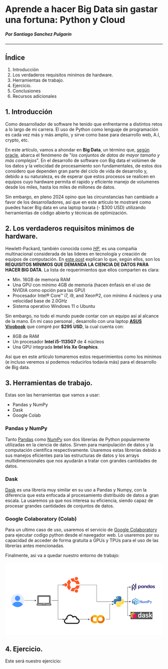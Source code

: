 # Aprende a hacer Big Data sin gastar una fortuna: Python y Cloud
##### Por Santiago Sanchez Pulgarín

---

## Índice

1. Introducción
2. Los verdaderos requisitos minimos de hardware.
3. Herramientas de trabajo.
4. Ejercicio.
5. Conclusiones
6. Recursos adicionales

## 1. Introducción

Como desarrollador de software he tenido que enfrentarme a distintos retos a lo largo de mi carrera. El uso de Python como lenguaje de programación es cada vez más y más amplio, y sirve como base para desarrollo web, A.I, crypto, etc.

En este artículo, vamos a ahondar en **Big Data**, un término que, [según oracle](https://www.oracle.com/co/big-data/what-is-big-data/), abarca el fenómeno de "*los conjuntos de datos de mayor tamaño y más complejos*". En el desarrollo de software con Big data el volúmen de los datos y la velocidad de procesamiento son fundamentales, de estos dos considero que dependen gran parte del ciclo de vida de desarrollo y, debido a su naturaleza, es de esperar que estos procesos se realicen en equipos cuyo hardware permita el rapido y eficiente manejo de volumenes desde los miles, hasta los miles de millones de datos. 

Sin embargo, en pleno 2024 opino que las circunstancias han cambiado a favor de los desarrolladores, así que en este artículo te mostraré como puedes hacer Big data en una laptop barata (- $300 USD) utilizando herramientas de código abierto y técnicas de optimización.

## 2. Los verdaderos requisitos minimos de hardware.

Hewlett-Packard, también conocida como *[HP](https://es.wikipedia.org/wiki/Hewlett-Packard)*, es una compañia multinacional considerada de las lideres en tecnología y creación de equipos de computación. En [este post](https://www.hp.com/us-en/workstations/learning-hub/what-kind-computer-data-science.html) explican lo que, según ellos, son los **REQUISITOS MÍNIMOS QUE DEMANDA LA CIENCIA DE DATOS PARA HACER BIG DATA**. La lista de requerimientos que ellos comparten es clara:

- Min. 16GB de memoria RAM
- Una GPU con mínimo 4GB de memoria (hacen énfasis en el uso de NVIDIA como opción para las GPU)
- Procesador Intel® Core™ i7, i9, and Xeon®2, con mínimo 4 núcleos y una velocidad base de 2.0GHz
- Sistema operativo Windows 11 o Ubuntu

Sin embargo, no todo el mundo puede contar con un equipo así al alcance de la mano. En mi caso personal , desarrollo con una laptop **[ASUS Vivobook](https://www.ebay.com/itm/305360358598?itmmeta=01HQBT5X317B08S9CM047J68T4&hash=item4718e54cc6:g:YA4AAOSwVzNlqXaX&itmprp=enc%3AAQAIAAAA4DNjCQREvQgrTtZkyuf1NaGnuNkfeub7RnRM%2B0MQkHTbmZfLrOyX185AAwXVq6bb5ODX4IG%2FxRLAYMV%2FobfZqdb5WUdbTeY0aHyequ%2BCVddOrdBdWQH5wfG8efar%2FdiZuizhaYF4EMXDy9gpfyxtPCzsilX8h9rtgndCJDEUJAbSc4eEqx3m6vDgMUYtMGlcfBfETnORQ8QqhpatKEE3EYUQD%2BsyVvoCXHLdA4HUzM1e%2BEN6lTkCgWMxfjfu8lTAeAODQfjunZKBTxa8d%2FcoafwyJ1VMY%2FVb55s0BbirOBD4%7Ctkp%3ABk9SR8zRl_q6Yw)** que compré por **$295 USD**, la cual cuenta con: 

- 8GB de RAM
- Un procesador **Intel i5-1135G7** de 4 núcleos
- Una GPU integrada **Intel Iris Xe Graphics**. 

Así que en este artículo tomaremos estos requerimientos como los mínimos (e incluso veremos si podemos reducirlos todavía más) para el desarrollo de Big data.

## 3. Herramientas de trabajo.

Estas son las herramientas que vamos a usar:

- Pandas y NumPy
- Dask
- Google Colab

### Pandas y NumPy

Tanto [Pandas](https://pandas.pydata.org/pandas-docs/stable/index.html) como [NumPy](https://numpy.org/doc/stable/) son dos librerías de Python popularmente utilizadas en la ciencia de datos. Sirven para manipulación de datos y la computación científica respectivamente. Usaremos estas librerías debido a sus manejos eficientes para las estructuras de datos y los arrays multidimensionales que nos ayudarán a tratar con grandes cantidades de datos.

### Dask

[Dask](https://docs.dask.org/en/stable/) es una librería muy similar en su uso a Pandas y Numpy, con la diferencia que esta enfocada al procesamiento distribuido de datos a gran escala. La usaremos ya que nos interesa su eficiencia, siendo capaz de procesar grandes cantidades de conjuntos de datos.

### Google Colaboratory (Colab)

Para un ultimo caso de uso, usaremos el servicio de [Google Colaboratory](https://colab.research.google.com/) para ejecutar codigo python desde el navegador web. Lo usaremos por su capacidad de acceder de forma gratuita a GPUs y TPUs para el uso de las librerías antes mencionadas.

Finalmente, asi va a quedar nuestro entorno de trabajo:

![Resources use case diagram](Images/image.png)


## 4. Ejercicio.

Este será nuestro ejercicio:


